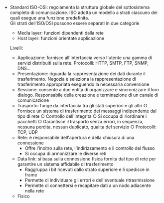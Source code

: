 * Standard ISO-OSI: regolamenta la struttura globale del sottosistema completo di comunicazione. ISO adotta un modello a strati ciascuno dei quali esegue una funzione predefinita.  
  Gli strati dell'ISO/OSI possono essere separati in due categorie
  * Media layer: funzioni dipendenti dalla rete
  * Host layer: funzioni orientate applicazione

  Livelli:

  * Applicazione: fornisce all'interfaccia verso l'utente una gamma di servizi distribuiti sulla rete. Protocolli: HTTP, SMTP, FTP, SNMP, DNS…
  * Presentazione: riguarda la rappresentazione dei dati durante il trasferimento. Negozia e seleziona la rappresentazione di trasferimento appropriata eseguendo la necessaria conversione
  * Sessione: consente a due entita di organizzare e sincronizzare il loro dialogo. Responsabile della creazione e terminazione di un canale di comunicazione
  * Trasporto: funge da interfaccia tra gli stati superiori e gli altri
   ○ Fornisce un sistema di trasferimento dei messaggi indipendente dal tipo di rete
   ○ Controllo dell'integrita
   ○ Si occupa di riordinare i pacchetti
   ○ Garantisce il trasporto senza errori, in sequenza, nessuna perdita, nessun duplicato, qualita del servizio
   ○ Protocolli: TCP, UDP
  * Rete: è responsabile dell'apertura e della chiusura di una connessione
    * Offre l'inoltro sulla rete, l'indirizzamento e il controllo del flusso
    * Si occupa di armonizzare le diverse reti
  * Data link: si basa sulla connessione fisica fornita dal tipo di rete per garantire un sistema affidabile di trasferimento
    * Raggruppa i bit ricevuti dallo strato superiore e li spedisce in frame
    * Permette di individuare gli errori e dell'eventuale ritrasmissione
    * Permette di connettersi e recapitare dati a un nodo adiacente nella rete
  * Fisico
